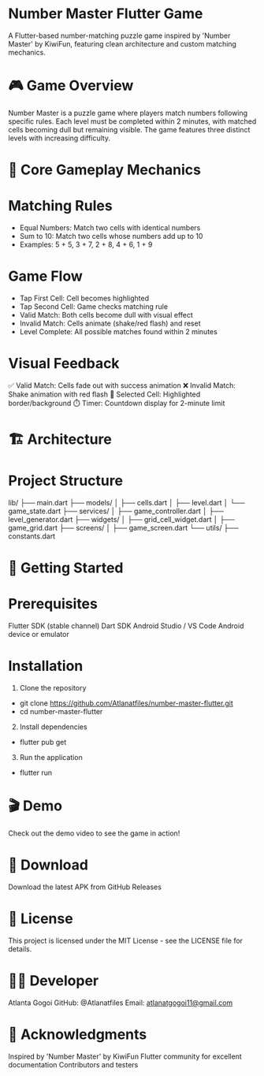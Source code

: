 # Number Master Flutter Game
A Flutter-based number-matching puzzle game inspired by 'Number Master' by KiwiFun, featuring clean architecture and custom matching mechanics.
# 🎮 Game Overview
Number Master is a puzzle game where players match numbers following specific rules. Each level must be completed within 2 minutes, with matched cells becoming dull but remaining visible. The game features three distinct levels with increasing difficulty.
# 🎯 Core Gameplay Mechanics

# Matching Rules

- Equal Numbers: Match two cells with identical numbers
- Sum to 10: Match two cells whose numbers add up to 10
- Examples: 5 + 5, 3 + 7, 2 + 8, 4 + 6, 1 + 9

# Game Flow

- Tap First Cell: Cell becomes highlighted
- Tap Second Cell: Game checks matching rule
- Valid Match: Both cells become dull with visual effect
- Invalid Match: Cells animate (shake/red flash) and reset
- Level Complete: All possible matches found within 2 minutes

# Visual Feedback

✅ Valid Match: Cells fade out with success animation
❌ Invalid Match: Shake animation with red flash
🎯 Selected Cell: Highlighted border/background
⏱️ Timer: Countdown display for 2-minute limit

# 🏗️ Architecture
# Project Structure
lib/
├── main.dart
├── models/
│   ├── cells.dart
│   ├── level.dart
│   └── game_state.dart
├── services/
│   ├── game_controller.dart
│   ├── level_generator.dart
├── widgets/
│   ├── grid_cell_widget.dart
│   ├── game_grid.dart
├── screens/
│   ├── game_screen.dart
└── utils/
    ├── constants.dart

# 🚀 Getting Started
# Prerequisites

Flutter SDK (stable channel)
Dart SDK
Android Studio / VS Code
Android device or emulator

# Installation

1. Clone the repository
- git clone https://github.com/Atlanatfiles/number-master-flutter.git
- cd number-master-flutter

2. Install dependencies
- flutter pub get

3. Run the application
- flutter run

# 🎬 Demo
Check out the demo video to see the game in action!

# 📱 Download
Download the latest APK from GitHub Releases

# 📄 License
This project is licensed under the MIT License - see the LICENSE file for details.

# 👨‍💻 Developer

Atlanta Gogoi
GitHub: @Atlanatfiles
Email: atlanatgogoi11@gmail.com

# 🙏 Acknowledgments

Inspired by 'Number Master' by KiwiFun
Flutter community for excellent documentation
Contributors and testers
